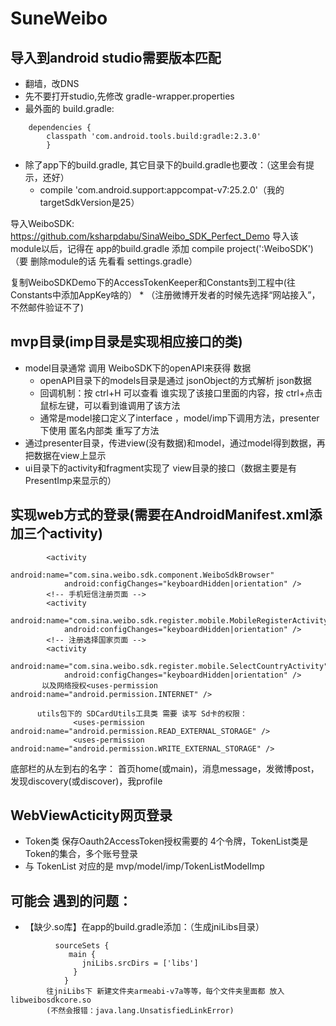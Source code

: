 # SuneWeibo
## 导入到android studio需要版本匹配
* 翻墙，改DNS 
* 先不要打开studio,先修改 gradle-wrapper.properties  
* 最外面的 build.gradle:
```
    dependencies {  
        classpath 'com.android.tools.build:gradle:2.3.0'
        }  
```
* 除了app下的build.gradle, 其它目录下的build.gradle也要改：（这里会有提示，还好）
  * compile 'com.android.support:appcompat-v7:25.2.0'（我的targetSdkVersion是25）

导入WeiboSDK:  https://github.com/ksharpdabu/SinaWeibo_SDK_Perfect_Demo
导入该module以后，记得在 app的build.gradle 添加 compile project(':WeiboSDK')（要 删除module的话 先看看 settings.gradle）

复制WeiboSDKDemo下的AccessTokenKeeper和Constants到工程中(往Constants中添加AppKey啥的）
             * （注册微博开发者的时候先选择“网站接入”，不然邮件验证不了)

## mvp目录(imp目录是实现相应接口的类)

* model目录通常 调用 WeiboSDK下的openAPI来获得 数据
  * openAPI目录下的models目录是通过 jsonObject的方式解析 json数据
  * 回调机制：按 ctrl+H 可以查看 谁实现了该接口里面的内容，按 ctrl+点击鼠标左键，可以看到谁调用了该方法
  * 通常是model接口定义了interface ，model/imp下调用方法，presenter下使用 匿名内部类 重写了方法
*  通过presenter目录，传进view(没有数据)和model，通过model得到数据，再把数据在view上显示
*  ui目录下的activity和fragment实现了 view目录的接口（数据主要是有 PresentImp来显示的） 

## 实现web方式的登录(需要在AndroidManifest.xml添加三个activity)
```<!-- 登录web界面 -->
        <activity
            android:name="com.sina.weibo.sdk.component.WeiboSdkBrowser"
            android:configChanges="keyboardHidden|orientation" />
        <!-- 手机短信注册页面 -->
        <activity
            android:name="com.sina.weibo.sdk.register.mobile.MobileRegisterActivity"
            android:configChanges="keyboardHidden|orientation" />
        <!-- 注册选择国家页面 -->
        <activity
            android:name="com.sina.weibo.sdk.register.mobile.SelectCountryActivity"
            android:configChanges="keyboardHidden|orientation" />
       以及网络授权<uses-permission android:name="android.permission.INTERNET" />
```

 ```
       utils包下的 SDCardUtils工具类 需要 读写 Sd卡的权限：
               <uses-permission android:name="android.permission.READ_EXTERNAL_STORAGE" />
               <uses-permission android:name="android.permission.WRITE_EXTERNAL_STORAGE" />
```

底部栏的从左到右的名字： 首页home(或main)，消息message，发微博post，发现discovery(或discover)，我profile

## WebViewActicity网页登录
* Token类 保存Oauth2AccessToken授权需要的 4个令牌，TokenList类是  Token的集合，多个账号登录
* 与 TokenList 对应的是 mvp/model/imp/TokenListModelImp


## 可能会 遇到的问题：
* 【缺少.so库】在app的build.gradle添加：（生成jniLibs目录）
```          
          sourceSets {
             main {
                jniLibs.srcDirs = ['libs']
              }
            }
        往jniLibs下 新建文件夹armeabi-v7a等等，每个文件夹里面都 放入  libweibosdkcore.so
        (不然会报错：java.lang.UnsatisfiedLinkError)
```

